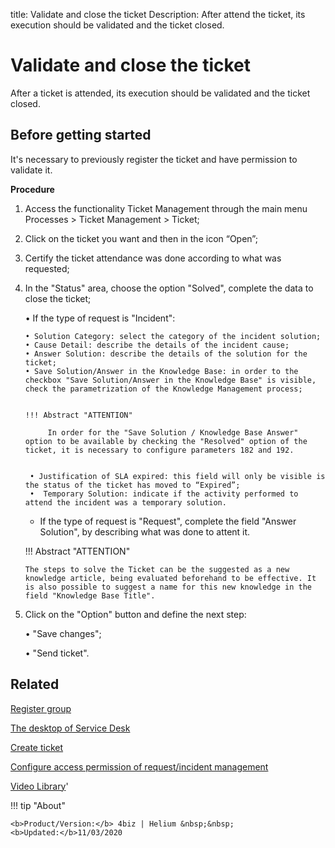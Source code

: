 title: Validate and close the ticket
Description: After attend the ticket, its execution should be validated and the ticket closed.

# Validate and close the ticket

After a ticket is attended, its execution should be validated and the ticket closed.

## Before getting started

It's necessary to previously register the ticket and have permission to validate it.

**Procedure**
1.	Access the functionality Ticket Management through the main menu Processes > Ticket Management > Ticket;

2.	Click on the ticket you want and then in the icon “Open”;

3.	Certify the ticket attendance was done according to what was requested;

4.	In the "Status" area, choose the option "Solved", complete the data to close the ticket;

    •	If the type of request is "Incident":

        • Solution Category: select the category of the incident solution;
        • Cause Detail: describe the details of the incident cause;
        • Answer Solution: describe the details of the solution for the ticket;
        • Save Solution/Answer in the Knowledge Base: in order to the checkbox "Save Solution/Answer in the Knowledge Base" is visible, check the parametrization of the Knowledge Management process;

           
        !!! Abstract "ATTENTION"
           
             In order for the "Save Solution / Knowledge Base Answer" option to be available by checking the "Resolved" option of the ticket, it is necessary to configure parameters 182 and 192.
             
           
         • Justification of SLA expired: this field will only be visible is the status of the ticket has moved to “Expired”;
         •	Temporary Solution: indicate if the activity performed to attend the incident was a temporary solution.

         
    - If the type of request is "Request", complete the field "Answer Solution", by describing what was done to attent it.
      
    !!! Abstract "ATTENTION"
    
        The steps to solve the Ticket can be the suggested as a new knowledge article, being evaluated beforehand to be effective. It is also possible to suggest a name for this new knowledge in the field "Knowledge Base Title".

5.	Click on the "Option" button and define the next step:

    •	"Save changes";

    •	"Send ticket".


Related
-----------

[Register group](/en-us/4biz-helium/initial-settings/access-settings/user/register-groups.html)

[The desktop of Service Desk](/en-us/4biz-helium/processes/tickets/use/desktop-of-service-desk.html)

[Create ticket](/en-us/4biz-helium/processes/tickets/use/create-ticket.html)

[Configure access permission of request/incident management](/en-us/4biz-helium/processes/tickets/configuration/access-ticket-management.html)

<i class='fa fa-youtube-play  fa-2x' style='color:#97ce17;vertical-align: middle;'> </i> [Video Library](https://www.youtube.com/playlist?list=PLB5qK2uzf2RNrJnhiXj3dbmgsm9-quhfz)'

!!! tip "About"

    <b>Product/Version:</b> 4biz | Helium &nbsp;&nbsp;
    <b>Updated:</b>11/03/2020
